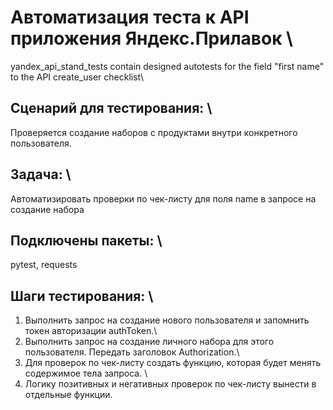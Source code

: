 # Автоматизация теста к API приложения Яндекс.Прилавок \
yandex_api_stand_tests contain designed autotests for the field "first name" to the API create_user checklist\

## Сценарий для тестирования: \
Проверяется создание наборов с продуктами внутри конкретного пользователя.    
## Задача: \
Автоматизировать проверки по чек-листу для поля name в запросе на создание набора  
## Подключены пакеты: \
pytest, requests  

## Шаги тестирования: \
1. Выполнить запрос на создание нового пользователя и запомнить токен авторизации authToken.\
2. Выполнить запрос на создание личного набора для этого пользователя. Передать заголовок Authorization.\
3. Для проверок по чек-листу создать функцию, которая будет менять содержимое тела запроса. \
4. Логику позитивных и негативных проверок по чек-листу вынести в отдельные функции.
